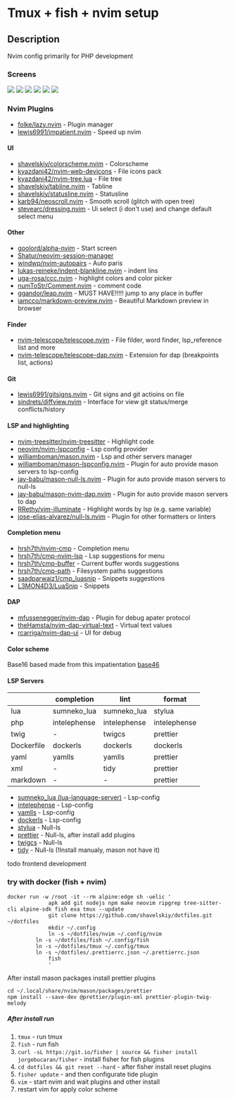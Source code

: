 # Tmux + fish + nvim setup

## Description

Nvim config primarily for PHP development

### Screens

<img src="https://raw.githubusercontent.com/shavelskiy/dotfiles/master/images/img1.png"/>
<img src="https://raw.githubusercontent.com/shavelskiy/dotfiles/master/images/img2.png"/>
<img src="https://raw.githubusercontent.com/shavelskiy/dotfiles/master/images/img3.png"/>
<img src="https://raw.githubusercontent.com/shavelskiy/dotfiles/master/images/img4.png"/>
<img src="https://raw.githubusercontent.com/shavelskiy/dotfiles/master/images/img5.png"/>
<img src="https://raw.githubusercontent.com/shavelskiy/dotfiles/master/images/img6.png"/>

### Nvim Plugins

- <a href="https://github.com/folke/lazy.nvim">folke/lazy.nvim</a> - Plugin manager
- <a href="https://github.com/lewis6991/impatient.nvim">lewis6991/impatient.nvim</a> - Speed up nvim

#### UI

- <a href="https://github.com/shavelskiy/colorscheme.nvim">shavelskiy/colorscheme.nvim</a> - Colorscheme
- <a href="https://github.com/kyazdani42/nvim-web-devicons">kyazdani42/nvim-web-devicons</a> - File icons pack
- <a href="https://github.com/kyazdani42/nvim-tree.lua">kyazdani42/nvim-tree.lua</a> - File tree
- <a href="https://github.com/shavelskiy/tabline.nvim">shavelskiy/tabline.nvim</a> - Tabline
- <a href="https://github.com/shavelskiy/statusline.nvim">shavelskiy/statusline.nvim</a> - Statusline
- <a href="https://github.com/karb94/neoscroll.nvim">karb94/neoscroll.nvim</a> - Smooth scroll (glitch with open tree)
- <a href="https://github.com/stevearc/dressing.nvim">stevearc/dressing.nvim</a> - Ui select (i don't use) and change default select menu

#### Other

- <a href="https://github.com/goolord/alpha-nvim">goolord/alpha-nvim</a> - Start screen
- <a href="https://github.com/Shatur/neovim-session-manager">Shatur/neovim-session-manager</a>
- <a href="https://github.com/windwp/nvim-autopairs">windwp/nvim-autopairs</a> - Auto paris
- <a href="https://github.com/lukas-reineke/indent-blankline.nvim">lukas-reineke/indent-blankline.nvim</a> - indent lins
- <a href="https://github.com/uga-rosa/ccc.nvim">uga-rosa/ccc.nvim</a> - highlight colors and color picker
- <a href="https://github.com/numToStr/Comment.nvim">numToStr/Comment.nvim</a> - comment code
- <a href="https://github.com/ggandor/leap.nvim">ggandor/leap.nvim</a> - MUST HAVE!!!!! jump to any place in buffer
- <a href="https://github.com/iamcco/markdown-preview.nvim">iamcco/markdown-preview.nvim</a> - Beautiful Markdown preview in browser

#### Finder

- <a href="https://github.com/nvim-telescope/telescope.nvim">nvim-telescope/telescope.nvim</a> - File filder, word finder, lsp_reference list and more
- <a href="https://github.com/nvim-telescope/telescope-dap.nvim">nvim-telescope/telescope-dap.nvim</a> - Extension for dap (breakpoints list, actions)

#### Git

- <a href="https://github.com/lewis6991/gitsigns.nvim">lewis6991/gitsigns.nvim</a> - Git signs and git actioins on file
- <a href="https://github.com/sindrets/diffview.nvim">sindrets/diffview.nvim</a> - Interface for view git status/merge conflicts/history

#### LSP and highlighting

- <a href="https://github.com/nvim-treesitter/nvim-treesitter">nvim-treesitter/nvim-treesitter</a> - Highlight code
- <a href="https://github.com/neovim/nvim-lspconfig">neovim/nvim-lspconfig</a> - Lsp config provider
- <a href="https://github.com/williamboman/mason.nvim">williamboman/mason.nvim</a> - Lsp and other servers manager
- <a href="https://github.com/williamboman/mason-lspconfig.nvim">williamboman/mason-lspconfig.nvim</a> - Plugin for auto provide mason servers to lsp-config
- <a href="https://github.com/jay-babu/mason-null-ls.nvim">jay-babu/mason-null-ls.nvim</a> - Plugin for auto provide mason servers to null-ls
- <a href="https://github.com/jay-babu/mason-nvim-dap.nvim">jay-babu/mason-nvim-dap.nvim</a> - Plugin for auto provide mason servers to dap
- <a href="https://github.com/RRethy/vim-illuminate">RRethy/vim-illuminate</a> - Highlight words by lsp (e.g. same variable)
- <a href="https://github.com/jose-elias-alvarez/null-ls.nvim">jose-elias-alvarez/null-ls.nvim</a> - Plugin for other formatters or linters

#### Completion menu

- <a href="https://github.com/hrsh7th/nvim-cmp">hrsh7th/nvim-cmp</a> - Completion menu
- <a href="https://github.com/hrsh7th/cmp-nvim-lsp">hrsh7th/cmp-nvim-lsp</a> - Lsp suggestions for menu
- <a href="https://github.com/hrsh7th/cmp-buffer">hrsh7th/cmp-buffer</a> - Current buffer words suggestions
- <a href="https://github.com/hrsh7th/cmp-path">hrsh7th/cmp-path</a> - Filesystem paths suggestions
- <a href="https://github.com/saadparwaiz1/cmp_luasnip">saadparwaiz1/cmp_luasnip</a> - Snippets suggestions
- <a href="https://github.com/L3MON4D3/LuaSnip">L3MON4D3/LuaSnip</a> - Snippets

#### DAP

- <a href="https://github.com/mfussenegger/nvim-dap">mfussenegger/nvim-dap</a> - Plugin for debug apater protocol
- <a href="https://github.com/theHamsta/nvim-dap-virtual-text">theHamsta/nvim-dap-virtual-text</a> - Virtual text values
- <a href="https://github.com/rcarriga/nvim-dap-ui">rcarriga/nvim-dap-ui</a> - UI for debug

#### Color scheme

Base16 based made from this impatientation <a href="https://github.com/NvChad/base46">base46</a>

#### LSP Servers

|            | completion   | lint         | format       |
| ---------- | ------------ | ------------ | ------------ |
| lua        | sumneko_lua  | sumneko_lua  | stylua       |
| php        | intelephense | intelephense | intelephense |
| twig       | -            | twigcs       | prettier     |
| Dockerfile | dockerls     | dockerls     | dockerls     |
| yaml       | yamlls       | yamlls       | prettier     |
| xml        | -            | tidy         | prettier     |
| markdown   | -            | -            | prettier     |

- <a href="https://github.com/sumneko/lua-language-server">sumneko_lua (lua-language-server)</a> - Lsp-config
- <a href="https://intelephense.com">intelephense</a> - Lsp-config
- <a href="https://github.com/redhat-developer/yaml-language-server">yamlls</a> - Lsp-config
- <a href="https://github.com/rcjsuen/dockerfile-language-server-nodejs">dockerls</a> - Lsp-config
- <a href="https://github.com/JohnnyMorganz/StyLua">stylua</a> - Null-ls
- <a href="https://prettier.io">prettier</a> - Null-ls, after install add plugins
- <a href="https://github.com/friendsoftwig/twigcs">twigcs</a> - Null-ls
- <a href="https://www.html-tidy.org/">tidy</a> - Null-ls (!Install manualy, mason not have it)

todo frontend development

### try with docker (fish + nvim)

```
docker run -w /root -it --rm alpine:edge sh -uelic '
             apk add git nodejs npm make neovim ripgrep tree-sitter-cli alpine-sdk fish exa tmux --update
             git clone https://github.com/shavelskiy/dotfiles.git ~/dotfiles
             mkdir ~/.config
             ln -s ~/dotfiles/nvim ~/.config/nvim
	     ln -s ~/dotfiles/fish ~/.config/fish
	     ln -s ~/dotfiles/tmux ~/.config/tmux
	     ln -s ~/dotfiles/.prettierrc.json ~/.prettierrc.json
             fish
             '
```

After install mason packages install prettier plugins

```
cd ~/.local/share/nvim/mason/packages/prettier
npm install --save-dev @prettier/plugin-xml prettier-plugin-twig-melody
```

##### After install run

1. `tmux` - run tmux
1. `fish` - run fish
1. `curl -sL https://git.io/fisher | source && fisher install jorgebucaran/fisher` - install fisher for fish plugins
1. `cd dotfiles && git reset --hard` - after fisher install reset plugins
1. `fisher update` - and then configurate tide plugin
1. `vim` - start nvim and wait plugins and other install
1. restart vim for apply color scheme
